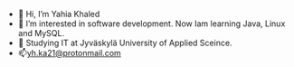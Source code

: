 - 👋 Hi, I’m Yahia Khaled
- 👀 I’m interested in software development. Now Iam learning Java, Linux and MySQL. 
- 🌱 Studying IT at Jyväskylä University of Applied Sceince.
- 📫yh.ka21@protonmail.com

<!---
Yahia1991/Yahia1991 is a ✨ special ✨ repository because its `README.md` (this file) appears on your GitHub profile.
You can click the Preview link to take a look at your changes.
--->
